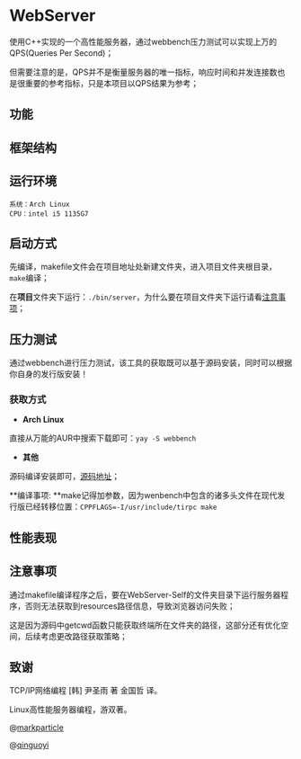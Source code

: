 # WebServer

使用C++实现的一个高性能服务器，通过webbench压力测试可以实现上万的QPS(Queries Per Second)；

但需要注意的是，QPS并不是衡量服务器的唯一指标，响应时间和并发连接数也是很重要的参考指标，只是本项目以QPS结果为参考；

## 功能



## 框架结构



## 运行环境
```
系统：Arch Linux
CPU：intel i5 1135G7
```
## 启动方式

先编译，makefile文件会在项目地址处新建文件夹，进入项目文件夹根目录，`make`编译；

在**项目**文件夹下运行：`./bin/server`，为什么要在项目文件夹下运行请看[注意事项](##注意事项)；


## 压力测试

通过webbench进行压力测试，该工具的获取既可以基于源码安装，同时可以根据你自身的发行版安装！

### 获取方式
- **Arch Linux**

直接从万能的AUR中搜索下载即可：`yay -S webbench`

- **其他**

源码编译安装即可，[源码地址](http://ibiblio.org/pub/Linux/apps/www/servers/webbench-1.5.tar.gz)；

**编译事项: **make记得加参数，因为wenbench中包含的诸多头文件在现代发行版已经转移位置：`CPPFLAGS=-I/usr/include/tirpc make`

## 性能表现



## 注意事项
通过makefile编译程序之后，要在WebServer-Self的文件夹目录下运行服务器程序，否则无法获取到resources路径信息，导致浏览器访问失败；

这是因为源码中getcwd函数只能获取终端所在文件夹的路径，这部分还有优化空间，后续考虑更改路径获取策略；

## 致谢

TCP/IP网络编程 [韩] 尹圣雨 著	金国哲 译。

Linux高性能服务器编程，游双著。

@[markparticle](https://github.com/markparticle/WebServer)

@[qinguoyi](https://github.com/qinguoyi/TinyWebServer)